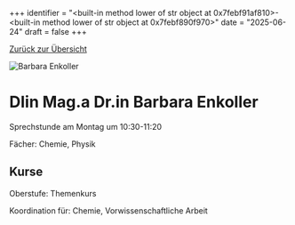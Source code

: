 
+++
identifier = "<built-in method lower of str object at 0x7febf91af810>-<built-in method lower of str object at 0x7febf890f970>"
date = "2025-06-24"
draft = false
+++

 [Zurück zur Übersicht](/schule/lehrpersonal/)

<div class="row">
<div class="column">
<img src="/images/personal/Enkoller.jpg" alt="Barbara Enkoller"> 
</div>
<div class="column">

# DIin Mag.a Dr.in  Barbara Enkoller 

Sprechstunde am Montag um 10:30-11:20

Fächer: Chemie,  Physik





## Kurse



Oberstufe: Themenkurs

Koordination für: Chemie, Vorwissenschaftliche Arbeit

</div>
</div> 

